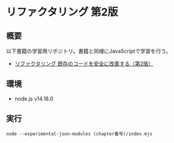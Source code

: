 # リファクタリング 第2版
## 概要
以下書籍の学習用リポジトリ。書籍と同様にJavaScriptで学習を行う。
- [リファクタリング 既存のコードを安全に改善する（第2版）](https://www.ohmsha.co.jp/book/9784274224546/)

## 環境
- node.js v14.18.0

## 実行
```
node --experimental-json-modules (chapter番号)/index.mjs
```